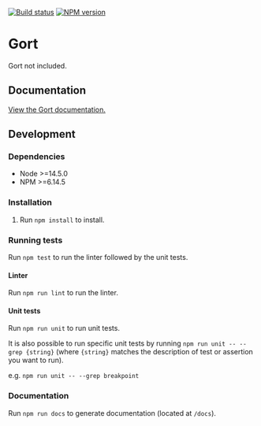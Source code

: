 [![Build status](https://github.com/yoyodesign/gort/workflows/Build/badge.svg)](https://github.com/yoyodesign/gort/actions?query=workflow%3ABuild)
[![NPM version](https://badge.fury.io/js/yoyo-gort.svg)](https://badge.fury.io/js/yoyo-gort)

# Gort

Gort not included.

## Documentation

[View the Gort documentation.](https://yoyodesign.github.io/gort/)

## Development

### Dependencies

* Node >=14.5.0
* NPM >=6.14.5

### Installation

1. Run `npm install` to install.

### Running tests

Run `npm test` to run the linter followed by the unit tests.

#### Linter

Run `npm run lint` to run the linter.

#### Unit tests

Run `npm run unit` to run unit tests.

It is also possible to run specific unit tests by running `npm run unit -- --grep {string}` (where `{string}` matches the description of test or assertion you want to run).

e.g. `npm run unit -- --grep breakpoint`

### Documentation

Run `npm run docs` to generate documentation (located at `/docs`).